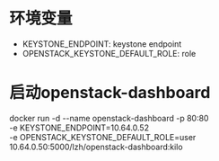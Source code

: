 # 环境变量
- KEYSTONE_ENDPOINT: keystone endpoint
- OPENSTACK_KEYSTONE_DEFAULT_ROLE: role

# 启动openstack-dashboard
docker run -d --name openstack-dashboard -p 80:80 \
    -e KEYSTONE_ENDPOINT=10.64.0.52 \
    -e OPENSTACK_KEYSTONE_DEFAULT_ROLE=user \
    10.64.0.50:5000/lzh/openstack-dashboard:kilo